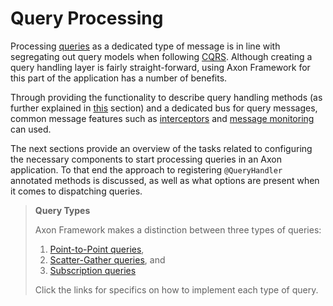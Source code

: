 # Query Processing

Processing [queries](../messaging-concepts/messaging-concepts.md#queries) as a dedicated type of message is in line with
 segregating out query models when following [CQRS](../../introduction/architecture-overview/ddd-cqrs-concepts.md). 
Although creating a query handling layer is fairly straight-forward, 
 using Axon Framework for this part of the application has a number of benefits.
 
Through providing the functionality to describe query handling methods
 (as further explained in [this](../../implementing-domain-logic/query-handling/query-handling.md) section) 
 and a dedicated bus for query messages, 
 common message features such as [interceptors](../messaging-concepts/message-intercepting.md) and
  [message monitoring](../../operations-guide/production-considerations/monitoring-and-metrics.md) can used.

The next sections provide an overview of the tasks related to configuring the necessary components to start processing
 queries in an Axon application.
To that end the approach to registering `@QueryHandler` annotated methods is discussed,
 as well as what options are present when it comes to dispatching queries.

> **Query Types**
> 
> Axon Framework makes a distinction between three types of queries:
>  1. [Point-to-Point queries](../../implementing-domain-logic/query-handling/dispatching-queries.md#point-to-point-queries),
>  2. [Scatter-Gather queries](../../implementing-domain-logic/query-handling/dispatching-queries.md#scatter-gather-queries), and
>  3. [Subscription queries](../../implementing-domain-logic/query-handling/dispatching-queries.md#subscription-queries)
> 
> Click the links for specifics on how to implement each type of query.
